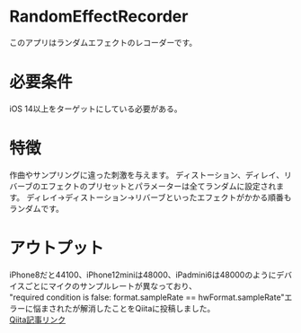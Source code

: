 # RandomEffectRecorder
このアプリはランダムエフェクトのレコーダーです。
# 必要条件
iOS 14以上をターゲットにしている必要がある。
# 特徴
作曲やサンプリングに違った刺激を与えます。
ディストーション、ディレイ、リバーブのエフェクトのプリセットとパラメーターは全てランダムに設定されます。
ディレイ→ディストーション→リバーブといったエフェクトがかかる順番もランダムです。
# アウトプット
iPhone8だと44100、iPhone12miniは48000、iPadmini6は48000のようにデバイスごとにマイクのサンプルレートが異なっており､  
"required condition is false: format.sampleRate == hwFormat.sampleRate"エラーに悩まされたが解消したことをQiitaに投稿しました｡  
[Qiita記事リンク](https://qiita.com/Imael/items/1f885e901162df949185) 


